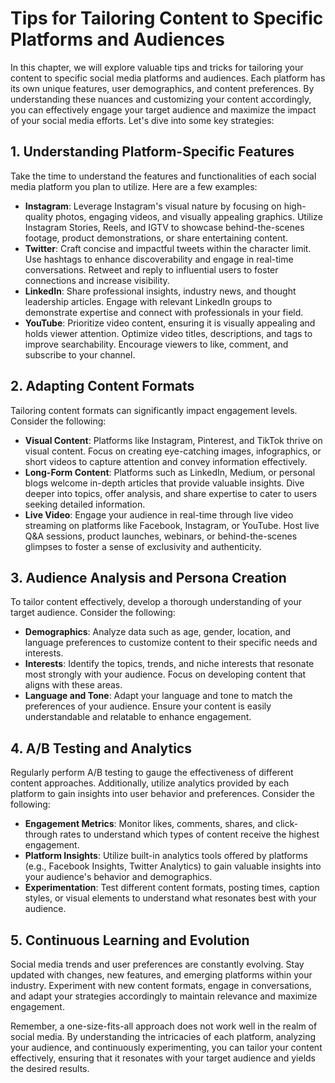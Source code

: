 Tips for Tailoring Content to Specific Platforms and Audiences
=======================================================================

In this chapter, we will explore valuable tips and tricks for tailoring your content to specific social media platforms and audiences. Each platform has its own unique features, user demographics, and content preferences. By understanding these nuances and customizing your content accordingly, you can effectively engage your target audience and maximize the impact of your social media efforts. Let's dive into some key strategies:

**1. Understanding Platform-Specific Features**
-----------------------------------------------

Take the time to understand the features and functionalities of each social media platform you plan to utilize. Here are a few examples:

* **Instagram**: Leverage Instagram's visual nature by focusing on high-quality photos, engaging videos, and visually appealing graphics. Utilize Instagram Stories, Reels, and IGTV to showcase behind-the-scenes footage, product demonstrations, or share entertaining content.
* **Twitter**: Craft concise and impactful tweets within the character limit. Use hashtags to enhance discoverability and engage in real-time conversations. Retweet and reply to influential users to foster connections and increase visibility.
* **LinkedIn**: Share professional insights, industry news, and thought leadership articles. Engage with relevant LinkedIn groups to demonstrate expertise and connect with professionals in your field.
* **YouTube**: Prioritize video content, ensuring it is visually appealing and holds viewer attention. Optimize video titles, descriptions, and tags to improve searchability. Encourage viewers to like, comment, and subscribe to your channel.

**2. Adapting Content Formats**
-------------------------------

Tailoring content formats can significantly impact engagement levels. Consider the following:

* **Visual Content**: Platforms like Instagram, Pinterest, and TikTok thrive on visual content. Focus on creating eye-catching images, infographics, or short videos to capture attention and convey information effectively.
* **Long-Form Content**: Platforms such as LinkedIn, Medium, or personal blogs welcome in-depth articles that provide valuable insights. Dive deeper into topics, offer analysis, and share expertise to cater to users seeking detailed information.
* **Live Video**: Engage your audience in real-time through live video streaming on platforms like Facebook, Instagram, or YouTube. Host live Q\&A sessions, product launches, webinars, or behind-the-scenes glimpses to foster a sense of exclusivity and authenticity.

**3. Audience Analysis and Persona Creation**
---------------------------------------------

To tailor content effectively, develop a thorough understanding of your target audience. Consider the following:

* **Demographics**: Analyze data such as age, gender, location, and language preferences to customize content to their specific needs and interests.
* **Interests**: Identify the topics, trends, and niche interests that resonate most strongly with your audience. Focus on developing content that aligns with these areas.
* **Language and Tone**: Adapt your language and tone to match the preferences of your audience. Ensure your content is easily understandable and relatable to enhance engagement.

**4. A/B Testing and Analytics**
--------------------------------

Regularly perform A/B testing to gauge the effectiveness of different content approaches. Additionally, utilize analytics provided by each platform to gain insights into user behavior and preferences. Consider the following:

* **Engagement Metrics**: Monitor likes, comments, shares, and click-through rates to understand which types of content receive the highest engagement.
* **Platform Insights**: Utilize built-in analytics tools offered by platforms (e.g., Facebook Insights, Twitter Analytics) to gain valuable insights into your audience's behavior and demographics.
* **Experimentation**: Test different content formats, posting times, caption styles, or visual elements to understand what resonates best with your audience.

**5. Continuous Learning and Evolution**
----------------------------------------

Social media trends and user preferences are constantly evolving. Stay updated with changes, new features, and emerging platforms within your industry. Experiment with new content formats, engage in conversations, and adapt your strategies accordingly to maintain relevance and maximize engagement.

Remember, a one-size-fits-all approach does not work well in the realm of social media. By understanding the intricacies of each platform, analyzing your audience, and continuously experimenting, you can tailor your content effectively, ensuring that it resonates with your target audience and yields the desired results.
